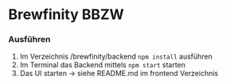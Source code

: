 # Brewfinity BBZW

### Ausführen
1. Im Verzeichnis /brewfinity/backend ```npm install``` ausführen
2. Im Terminal das Backend mittels ```npm start``` starten
3. Das UI starten -> siehe README.md im frontend Verzeichnis

